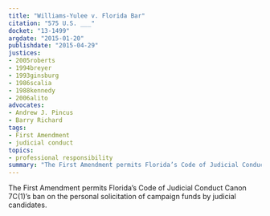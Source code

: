 ```yaml
---
title: "Williams-Yulee v. Florida Bar"
citation: "575 U.S. ___"
docket: "13-1499"
argdate: "2015-01-20"
publishdate: "2015-04-29"
justices:
- 2005roberts
- 1994breyer
- 1993ginsburg
- 1986scalia
- 1988kennedy
- 2006alito
advocates:
- Andrew J. Pincus
- Barry Richard
tags:
- First Amendment
- judicial conduct
topics:
- professional responsibility
summary: "The First Amendment permits Florida’s Code of Judicial Conduct Canon 7C(1)’s ban on the personal solicitation of campaign funds by judicial candidates."
---
```

The First Amendment permits Florida’s Code of Judicial Conduct Canon 7C(1)’s ban on the personal solicitation of campaign funds by judicial candidates.
